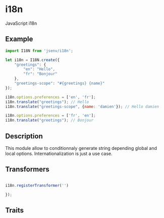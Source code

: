 # i18n

JavaScript i18n

## Example

```javascript
import I18N from 'jsenv/i18n';

let i18n = I18N.create({
	"greetings": {
		"en": "Hello",
		"fr": "Bonjour"
	},
	"greetings-scope": "#{greetings} {name}"
});

i18n.options.preferences = ['en', 'fr'];
i18n.translate("greetings"); // Hello
i18n.translate("greetings-scope", {name: 'damien'}); // Hello damien

i18n.options.preferences = ['fr', 'en'];
i18n.translate("greetings"); // Bonjour
```

## Description

This module allow to conditionnaly generate string depending global and local options.
Internationalization is just a use case.

## Transformers

```javascript

i18n.registerTransformer('')

});
```

## Traits
